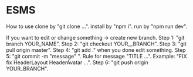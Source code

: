 # ESMS

How to use
  clone by "git clone ...".
  install by "npm i".
  run by "npm run dev".

If you want to edit or change something -> create new branch.
  Step 1: "git branch YOUR_NAME".
  Step 2: "git checkout YOUR__BRANCH".
  Step 3: "git pull origin master".
  Step 4: "git add ." when you done edit something.
  Step 5: "git commit -m "message" ".
      Rule for message "TITLE ...".
          Example: "FIX fix HeaderLayout HeaderAvatar ...".
  Step 6: "git push origin YOUR_BRANCH".


